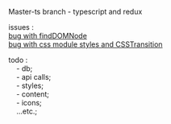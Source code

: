 Master-ts branch - typescript and redux

issues : <br />
 [bug with findDOMNode](https://stackoverflow.com/questions/60946836/finddomnode-warnings-with-csstransition-components)<br />
 [bug with css module styles and CSSTransition](https://stackoverflow.com/questions/58695143/how-to-include-class-from-css-module-to-the-react-transition-group-component) <br />

todo :<br />
&nbsp;&nbsp;&nbsp;&nbsp;- db; <br />
&nbsp;&nbsp;&nbsp;&nbsp;- api calls;<br />
&nbsp;&nbsp;&nbsp;&nbsp;- styles;<br />
&nbsp;&nbsp;&nbsp;&nbsp;- content;<br />
&nbsp;&nbsp;&nbsp;&nbsp;- icons;<br />
&nbsp;&nbsp;&nbsp;&nbsp;...etc.;<br />